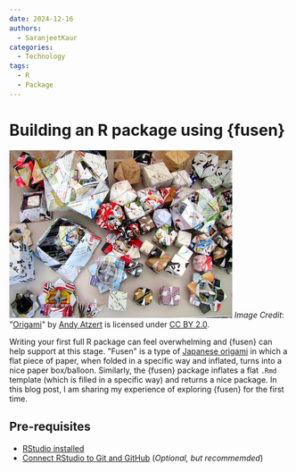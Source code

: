 ```yaml
---
date: 2024-12-16
authors:
  - SaranjeetKaur
categories:
  - Technology
tags:
  - R
  - Package
---
```



# **Building an R package using {fusen}**

![Origami art](images/fusen/origami.jpg)
_Image Credit_: "[Origami](https://www.flickr.com/photos/62538557@N06/9448489553)" by [Andy Atzert](https://www.flickr.com/photos/62538557@N06) is licensed under [CC BY 2.0](https://creativecommons.org/licenses/by/2.0/?ref=openverse).

Writing your first full R package can feel overwhelming and {fusen} can help support at this stage. "Fusen" is a type of [Japanese origami](https://en.wikipedia.org/wiki/Kamif%C5%ABsen) in which a flat piece of paper, when folded in a specific way and inflated, turns into a nice paper box/balloon. Similarly, the {fusen} package inflates a flat `.Rmd` template (which is filled in a specific way) and returns a nice package. In this blog post, I am sharing my experience of exploring {fusen} for the first time.

## Pre-requisites

- [RStudio installed](https://posit.co/download/rstudio-desktop/)
- [Connect RStudio to Git and GitHub](https://happygitwithr.com/rstudio-git-github.html) (_Optional, but recommemded_)
